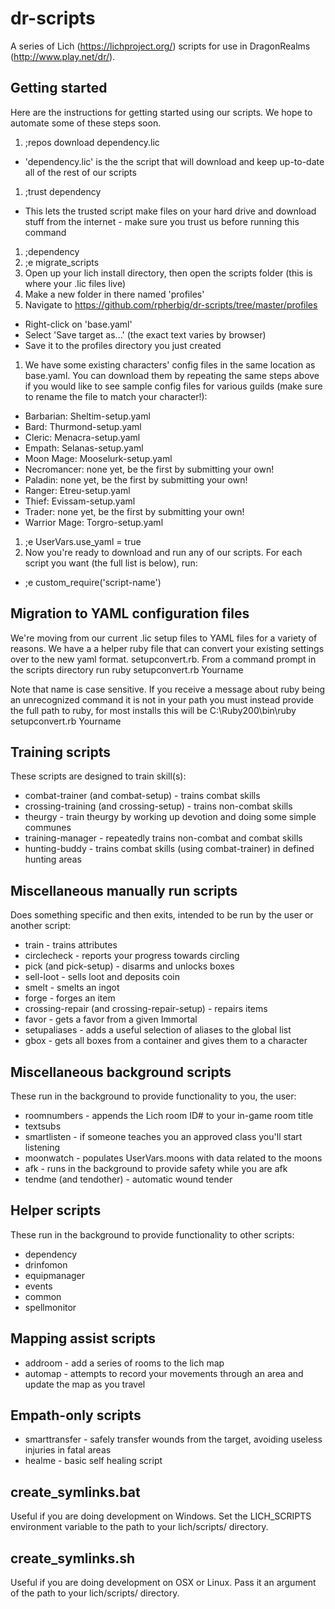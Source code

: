 # dr-scripts
A series of Lich (https://lichproject.org/) scripts for use in DragonRealms (http://www.play.net/dr/).

## Getting started
Here are the instructions for getting started using our scripts. We hope to automate some of these steps soon.
1. ;repos download dependency.lic
* 'dependency.lic' is the the script that will download and keep up-to-date all of the rest of our scripts
1. ;trust dependency
* This lets the trusted script make files on your hard drive and download stuff from the internet - make sure you trust us before running this command
1. ;dependency
1. ;e migrate_scripts
1. Open up your lich install directory, then open the scripts folder (this is where your .lic files live)
1. Make a new folder in there named 'profiles'
1. Navigate to https://github.com/rpherbig/dr-scripts/tree/master/profiles
* Right-click on 'base.yaml'
* Select 'Save target as...' (the exact text varies by browser)
* Save it to the profiles directory you just created
1. We have some existing characters' config files in the same location as base.yaml. You can download them by repeating the same steps above if you would like to see sample config files for various guilds (make sure to rename the file to match your character!):
* Barbarian: Sheltim-setup.yaml
* Bard: Thurmond-setup.yaml
* Cleric: Menacra-setup.yaml
* Empath: Selanas-setup.yaml
* Moon Mage: Mooselurk-setup.yaml
* Necromancer: none yet, be the first by submitting your own!
* Paladin: none yet, be the first by submitting your own!
* Ranger: Etreu-setup.yaml
* Thief: Evissam-setup.yaml
* Trader: none yet, be the first by submitting your own!
* Warrior Mage: Torgro-setup.yaml
1. ;e UserVars.use_yaml = true
1. Now you're ready to download and run any of our scripts. For each script you want (the full list is below), run:
* ;e custom_require('script-name')

## Migration to YAML configuration files
We're moving from our current .lic setup files to YAML files for a variety of reasons. We have a a helper ruby
file that can convert your existing settings over to the new yaml format. setupconvert.rb.
From a command prompt in the scripts directory run
ruby setupconvert.rb Yourname

Note that name is case sensitive. If you receive a message about ruby being an unrecognized command it is not in your path
you must instead provide the full path to ruby, for most installs this will be
C:\Ruby200\bin\ruby setupconvert.rb Yourname

## Training scripts
These scripts are designed to train skill(s):
* combat-trainer (and combat-setup) - trains combat skills
* crossing-training (and crossing-setup) - trains non-combat skills
* theurgy - train theurgy by working up devotion and doing some simple communes
* training-manager - repeatedly trains non-combat and combat skills
* hunting-buddy - trains combat skills (using combat-trainer) in defined hunting areas

## Miscellaneous manually run scripts
Does something specific and then exits, intended to be run by the user or another script:
* train - trains attributes
* circlecheck - reports your progress towards circling
* pick (and pick-setup) - disarms and unlocks boxes
* sell-loot - sells loot and deposits coin
* smelt - smelts an ingot
* forge - forges an item
* crossing-repair (and crossing-repair-setup) - repairs items
* favor - gets a favor from a given Immortal
* setupaliases - adds a useful selection of aliases to the global list
* gbox - gets all boxes from a container and gives them to a character

## Miscellaneous background scripts
These run in the background to provide functionality to you, the user:
* roomnumbers - appends the Lich room ID# to your in-game room title
* textsubs
* smartlisten - if someone teaches you an approved class you'll start listening
* moonwatch - populates UserVars.moons with data related to the moons
* afk - runs in the background to provide safety while you are afk
* tendme (and tendother) - automatic wound tender

## Helper scripts
These run in the background to provide functionality to other scripts:
* dependency
* drinfomon
* equipmanager
* events
* common
* spellmonitor

## Mapping assist scripts
* addroom - add a series of rooms to the lich map
* automap - attempts to record your movements through an area and update the map as you travel

## Empath-only scripts
* smarttransfer - safely transfer wounds from the target, avoiding useless injuries in fatal areas
* healme - basic self healing script

## create_symlinks.bat
Useful if you are doing development on Windows. Set the LICH_SCRIPTS environment variable to the path to your lich/scripts/ directory.

## create_symlinks.sh
Useful if you are doing development on OSX or Linux. Pass it an argument of the path to your lich/scripts/ directory.
